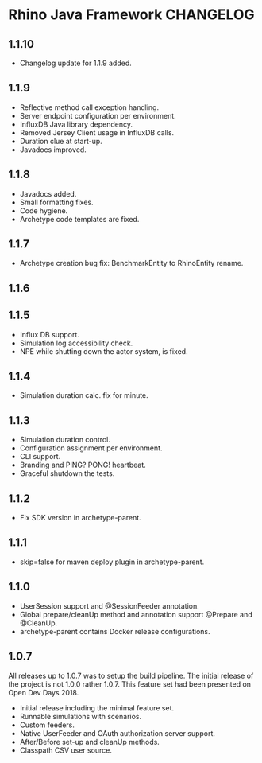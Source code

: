 Rhino Java Framework CHANGELOG
===

## 1.1.10
- Changelog update for 1.1.9 added.

## 1.1.9
- Reflective method call exception handling.
- Server endpoint configuration per environment.
- InfluxDB Java library dependency.
- Removed Jersey Client usage in InfluxDB calls.
- Duration clue at start-up.
- Javadocs improved.

## 1.1.8

* Javadocs added. 
* Small formatting fixes.
* Code hygiene.
* Archetype code templates are fixed.

## 1.1.7

* Archetype creation bug fix: BenchmarkEntity to RhinoEntity rename.

## 1.1.6
## 1.1.5

* Influx DB support.
* Simulation log accessibility check.
* NPE while shutting down the actor system, is fixed.

## 1.1.4

* Simulation duration calc. fix for minute.

## 1.1.3

* Simulation duration control.
* Configuration assignment per environment.
* CLI support.
* Branding and PING? PONG! heartbeat.
* Graceful shutdown the tests.

## 1.1.2

* Fix SDK version in archetype-parent.

## 1.1.1

* skip=false for maven deploy plugin in archetype-parent.

## 1.1.0

* UserSession support and @SessionFeeder annotation.
* Global prepare/cleanUp method and annotation support @Prepare and @CleanUp.
* archetype-parent contains Docker release configurations.

## 1.0.7

All releases up to 1.0.7 was to setup the build pipeline. The initial release of the project is not
1.0.0 rather 1.0.7. This feature set had been presented on Open Dev Days 2018.

* Initial release including the minimal feature set.
* Runnable simulations with scenarios.
* Custom feeders.
* Native UserFeeder and OAuth authorization server support.
* After/Before set-up and cleanUp methods.
* Classpath CSV user source.
